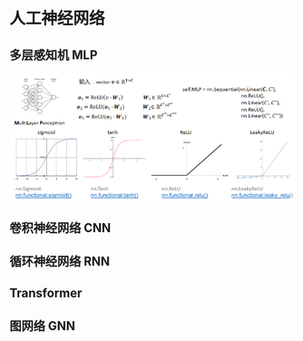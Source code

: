 # 人工神经网络

## 多层感知机 MLP

![image-20230707134519592](./assets/image-20230707134519592.png)

## 卷积神经网络 CNN



## 循环神经网络 RNN
## Transformer
## 图网络 GNN